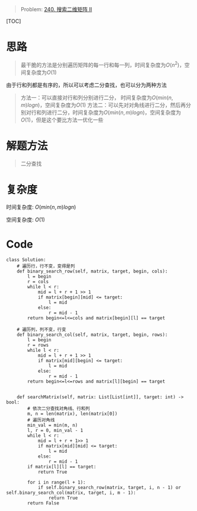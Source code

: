 
> Problem: [240. 搜索二维矩阵 II](https://leetcode.cn/problems/search-a-2d-matrix-ii/description/)

[TOC]

# 思路

> 最干脆的方法是分别遍历矩阵的每一行和每一列，时间复杂度为$O(n^2)$，空间复杂度为$O(1)$

由于行和列都是有序的，所以可以考虑二分查找，也可以分为两种方法
> 方法一：可以直接对行和列分别进行二分， 时间复杂度为$O(min(n,m)logn)$，空间复杂度为$O(1)$
> 方法二：可以先对对角线进行二分，然后再分别对行和列进行二分，时间复杂度为$O(min(n,m)logn)$，空间复杂度为$O(1)$，但是这个要比方法一优化一些

# 解题方法

> 二分查找

# 复杂度

时间复杂度: $O(min(n,m)logn)$

空间复杂度: $O(1)$


# Code
```Python3 []
class Solution:
    # 遍历行，行不变，变得是列
    def binary_search_row(self, matrix, target, begin, cols):
        l = begin
        r = cols
        while l < r:
            mid = l + r + 1 >> 1
            if matrix[begin][mid] <= target:
                l = mid
            else:
                r = mid - 1
        return begin<=l<=cols and matrix[begin][l] == target
        
    # 遍历列，列不变，行变
    def binary_search_col(self, matrix, target, begin, rows):
        l = begin
        r = rows
        while l < r:
            mid = l + r + 1 >> 1
            if matrix[mid][begin] <= target:
                l = mid
            else:
                r = mid - 1
        return begin<=l<=rows and matrix[l][begin] == target


    def searchMatrix(self, matrix: List[List[int]], target: int) -> bool:
        # 依次二分查找对角线、行和列
        m, n = len(matrix), len(matrix[0])
        # 遍历对角线
        min_val = min(m, n)
        l, r = 0, min_val - 1
        while l < r:
            mid = l + r + 1>> 1
            if matrix[mid][mid] <= target:
                l = mid
            else: 
                r = mid - 1
        if matrix[l][l] == target:
            return True
        
        for i in range(l + 1):
            if self.binary_search_row(matrix, target, i, n - 1) or self.binary_search_col(matrix, target, i, m - 1):
                return True
        return False
```
  
